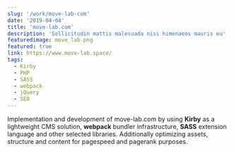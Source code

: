 ```yaml
---
slug: '/work/move-lab-com'
date: '2019-04-04'
title: 'move-lab.com'
description: 'Sollicitudin mattis malesuada nisi himenaeos mauris eu'
featuredimage: move_lab.png
featured: true
link: https://www.move-lab.space/
tags:
  - Kirby
  - PHP
  - SASS
  - webpack
  - jQuery
  - SEO
---
```


Implementation and development of move-lab.com by using **Kirby** as a lightweight CMS solution, **webpack** bundler infrastructure, **SASS** extension language and other selected libraries. Additionally optimizing assets, structure and content for pagespeed and pagerank purposes.
